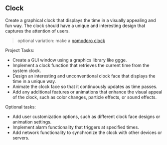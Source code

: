 ## Clock
Create a graphical clock that displays the time in a visually appealing and fun way. The clock should have a unique and interesting design that captures the attention of users.

> optional variation: make a [pomodoro clock](https://en.wikipedia.org/wiki/Pomodoro_Technique)

Project Tasks:
* Create a GUI window using a graphics library like ggge.
* Implement a clock function that retrieves the current time from the system clock.
* Design an interesting and unconventional clock face that displays the time in a unique way.
* Animate the clock face so that it continuously updates as time passes.
* Add any additional features or animations that enhance the visual appeal of the clock, such as color changes, particle effects, or sound effects.

Optional tasks:
* Add user customization options, such as different clock face designs or animation settings.
* Implement alarm functionality that triggers at specified times.
* Add network functionality to synchronize the clock with other devices or servers.
